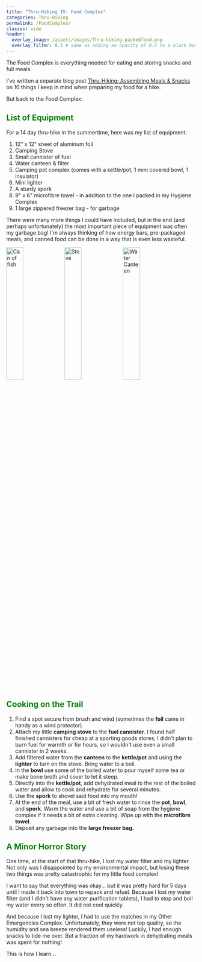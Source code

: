 ```yaml
---
title: "Thru-Hiking IV: Food Complex"
categories: Thru-Hiking
permalink: /FoodComplex/
classes: wide
header:
  overlay_image: /assets/images/Thru-hiking-packedfood.png
  overlay_filter: 0.5 # same as adding an opacity of 0.5 to a black background
---
```


The Food Complex is everything needed for eating and storing snacks and full meals. 

I've written a separate blog post <a href="/_posts/2025-01-21-FoodAssembly.md">Thru-Hiking: Assembling Meals & Snacks</a> on 10 things I keep in mind when preparing my food for a hike. 

But back to the Food Complex: 

<h2 style="color: green;">List of Equipment</h2>

For a 14 day thru-hike in the summertime, here was my list of equipment: 
<ol>
    <li>12" x 12" sheet of aluminum foil</li>
    <li>Camping Stove</li>
    <li>Small cannister of fuel</li>
    <li>Water canteen & filter</li>
    <li>Camping pot complex (comes with a kettle/pot, 1 mini covered bowl, 1 insulator)</li>
    <li>Mini lighter</li>
    <li>A sturdy spork</li>
    <li>9" x 6" microfibre towel - in addition to the one I packed in my Hygiene Complex</li>
    <li>1 large zippered freezer bag - for garbage</li>
</ol>

There were many more things I could have included, but in the end (and perhaps unfortunately) the most important piece of equipment was often my garbage bag! I'm always thinking of how energy bars, pre-packaged meals, and canned food can be done in a way that is even less wasteful.  

<img src="{{ site.baseurl }}/assets/images/Thru-hiking-food-fish.png" style="width: 30%; height: auto;" alt="Can of fish">
<img src="{{ site.baseurl }}/assets/images/Thru-hiking-stove.png" style="width: 30%; height: auto;" alt="Stove">
<img src="{{ site.baseurl }}/assets/images/Thru-hiking-waterrefill.png" style="width: 30%; height: auto;" alt="Water Canteen">

<h2 style="color: green;">Cooking on the Trail</h2>

<ol>
    <li>Find a spot secure from brush and wind (sometimes the <b>foil</b> came in handy as a wind protector).</li>
    <li>Attach my little <b>camping stove</b> to the <b>fuel cannister</b>. I found half finished cannisters for cheap at a sporting goods stores; I didn't plan to burn fuel for warmth or for hours, so I wouldn't use even a small cannister in 2 weeks.</li>
    <li>Add filtered water from the <b>canteen</b> to the <b>kettle/pot</b> and using the <b>lighter</b> to turn on the stove. Bring water to a boil.</li>
    <li>In the <b>bowl</b> use some of the boiled water to pour myself some tea or make bone broth and cover to let it steep.</li>
    <li>Directly into the <b>kettle/pot</b>, add dehydrated meal to the rest of the boiled water and allow to cook and rehydrate for several minutes.</li> 
    <li>Use the <b>spork</b> to shovel said food into my mouth!</li>
    <li>At the end of the meal, use a bit of fresh water to rinse the <b>pot</b>, <b>bowl</b>, and <b>spork</b>. Warm the water and use a bit of soap from the hygiene complex if it needs a bit of extra cleaning. Wipe up with the <b>microfibre towel</b>.</li>
    <li>Deposit any garbage into the <b>large freezer bag</b>.</li>
</ol>

<h2 style="color: green;">A Minor Horror Story</h2>

One time, at the start of that thru-hike, I lost my water filter and my lighter. Not only was I disappointed by my environmental impact, but losing these two things was pretty catastrophic for my little food complex! 

I want to say that everything was okay... but it was pretty hard for 5 days until I made it back into town to repack and refuel. Because I lost my water filter (and I didn't have any water purification tablets), I had to stop and boil my water every so often. It did not cool quickly. 

And because I lost my lighter, I had to use the matches in my Other Emergencies Complex. Unfortunately, they were not top quality, so the humidity and sea breeze rendered them useless! Luckily, I had enough snacks to tide me over. But a fraction of my hardwork in dehydrating meals was spent for nothing! 

This is how I learn... 